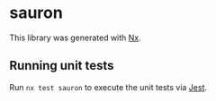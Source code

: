 # sauron

This library was generated with [Nx](https://nx.dev).

## Running unit tests

Run `nx test sauron` to execute the unit tests via [Jest](https://jestjs.io).
